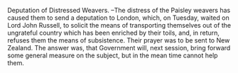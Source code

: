 Deputation of Distressed Weavers. –The distress of the Paisley weavers has caused them to send a deputation to London, which, on Tuesday, waited on Lord John Russell, to solicit the means of transporting themselves out of the ungrateful country which has been enriched by their toils, and, in return, refuses them the means of subsistence. Their prayer was to be sent to New Zealand. The answer was, that Government will, next session, bring forward some general measure on the subject, but in the mean time cannot help them.